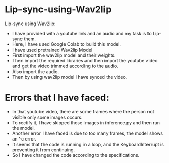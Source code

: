 # Lip-sync-using-Wav2lip
Lip-sync using Wav2lip:
*	I have provided with a youtube link and an audio and my task is to Lip-sync them.
*	Here, I have used Google Colab to build this model.
*	I have used pretrained Wav2lip Model
* First import the wav2lip model and their weights.
*	Then import the required libraries and then import the youtube video and get the video trimmed according to the audio.
*	Also import the audio.
*	Then by using wav2lip model I have synced the video.
# Errors that I have faced:
*	In that youtube video, there are some frames where the person not visible only some images occurs.
*	To rectify it, I have skipped those images in inference.py and then run the model.
*	Another error I have faced is due to too many frames, the model shows an ^c error.
*	It seems that the code is running in a loop, and the KeyboardInterrupt is preventing it from continuing.
*	So I have changed the code according to the specifications.
